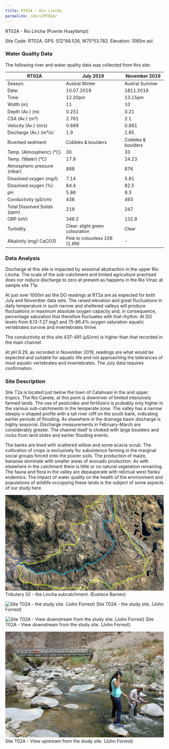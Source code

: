 ```yaml
---
title: RT02A - Rio Lincha
permalink: /docs/RT02A/
---
```

RT02A - Rio Lincha (Puente Huayllampi)

Site Code: RT02A.  GPS: S12°48.526, W75°53.782. Elevation:
1085m asl.

### Water Quality Data

The following river and water quality data was collected from this site:

| RT02A                        | July 2019                     | November 2019            |
|------------------------------|-------------------------------|--------------------------|
| Season:                      | Austral Winter                | Austral Summer           |
| Date:                        | 10.07.2019                    | 1811.2019                |
| Time:                        | 12.20pm                       | 13.15pm                  |
| Width (m)                    | 11                            | 10                       |
| Depth (Av.) (m)              | 0.251                         | 0.21                     |
| CSA (Av.) (m²)               | 2.761                         | 2.1                      |
| Velocity (Av.) (m/s)         | 0.688                         | 0.881                    |
| Discharge (Av.) (m³/s)       | 1.9                           | 1.85                     |
| Riverbed sediment            | Cobbles & boulders            | Cobbles & boulders       |
| Temp. (Atmospheric) (°C)     | 30                            | 33                       |
| Temp. (Water) (°C)           | 17.9                          | 24.23                    |
| Atmospheric pressure (mbar)  | 888                           | 876                      |
| Dissolved oxygen (mg/l)      | 7.14                          | 5.81                     |
| Dissolved oxygen (%)         | 84.4                          | 82.5                     |
| pH                           | 5.86                          | 9.3                      |
| Conductivity (µS/cm)         | 438                           | 493                      |
| Total Dissolved Solids (ppm) | 219                           | 247                      |
| ORP (mV)                     | 346.2                         | 132.8                    |
| Turbidity                    | Clear: slight green colouration| Clear                  |
| Alkalinity (mg/l CaCO3)      | Pink to colourless 108 (1.6N) |  -                       |

### Data Analysis
Discharge at this site is impacted by seasonal abstraction in the upper Rio Lincha. The scale of the sub-catchment and limited agriculture practised does nor reduce discharge to zero at present as happens in the Rio Vinac at sample site T1a. 

At just over 1000m asl the DO readings at RT2a are as expected for both July and November data sets. The raised elevation and great fluctuations in daily temperature in such narrow and sheltered valleys will produce fluctuations in maximum absolute oxygen capacity and, in consequence, percentage saturation that therefore fluctuates with that rhythm. At DO levels from 6.13-7.27 mg/l and 75-86.4% oxygen saturation aquatic vertebrates survive and invertebrates thrive. 

The conductivity at this site 437-491 (µS/cm) is higher than that recorded in the main channel. 

At pH 9.29, as recorded in November 2019, readings are what would be expected and suitable for aquatic life and not approaching the tolerances of most aquatic vertebrates and invertebrates. The July data requires confirmation. 


### Site Description
Site T2a is located just below the town of Catahuasi in the arid upper tropics. The Rio Canete, at this point is downriver of limited intensively farmed lands. The use of pesticides and fertilizers is probably only higher in the various sub-catchments in the temperate zone. The valley has a narrow steeply v-shaped profile with a tall river cliff on the south bank, indicating earlier periods of flooding. As elsewhere in the drainage basin discharge is highly seasonal. Discharge measurements in February-March are considerably greater. The channel itself is choked with large boulders and rocks from land slides and earlier flooding events. 

The banks are lined with scattered willow and some acacia scrub. The cultivation of crops is exclusively for subsistence farming in the marginal social groups forced onto the poorer soils. The production of maize, bananas dominate with smaller areas of avocado production. As with elsewhere in the catchment there is little or no natural vegetation remaining. The fauna and flora in the valley are depauperate with relictual west flanks endemics. The impact of water quality on the health of the environment and populations of wildlife occupying these lands is the subject of some aspects of our study here. 


![Tributary T02 - the Lincha subcatchment. (Eustace Barnes)](/assets/SiteDescriptions/T2/T2Linchasubcatchment.jpg)
Tributary 02 - the Lincha subcatchment. (Eustace Barnes)


![Site T02A - the study site. (John Forrest)](/assets/SiteDescriptions/T2/T2AStudysite.JPG)
Site T02A - the study site. (John Forrest)


![Site T02A - View downstream from the study site. (John Forrest)](/assets/SiteDescriptions/T2/T2AViewdownstream.JPG)
Site T02A - View downstream from the study site. (John Forrest)


![Site T02A - View upstream from the study site. (John Forrest)](/assets/SiteDescriptions/T2/T2AViewupstream.JPG)
Site T02A - View upstream from the study site. (John Forrest)
